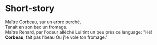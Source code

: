 # Short-story

Maître Corbeau, sur un arbre perché,  
Tenait en son bec un fromage.  
Maître Renard, par l'odeur alléché
Lui tint un peu près ce language:
"Hé! **Corbeau**, fait pas l'beau
Ou j'le vole ton fromage."
